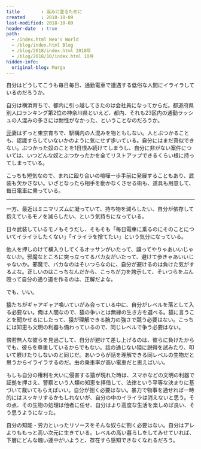 ```yaml
---
title        : 高みに登るために
created      : 2018-10-09
last-modified: 2018-10-09
header-date  : true
path:
  - /index.html Neo's World
  - /blog/index.html Blog
  - /blog/2018/index.html 2018年
  - /blog/2018/10/index.html 10月
hidden-info:
  original-blog: Murga
---
```


自分はどうしてこうも毎日毎日、通勤電車で遭遇する低俗な人間にイライラしているのだろうか。

自分は横浜育ちで、都内に引っ越してきたのは会社員になってからだ。都道府県別人口ランキング第2位の神奈川県といえど、都内、それも23区内の通勤ラッシュの人混みの多さには耐性がなかった、ということなのだろうか。

<ins datetime="2021-03-26T00:00Z">元</ins>妻はずっと東京育ちで、駅構内の人混みを物ともしない。人とぶつかることも、認識すらしていないかのように気にせず歩いている。自分にはまだ真似できない。ぶつかった奴のことを1日恨み続けてしまうし、自分に非がない案件については、いつどんな奴とぶつかったかを全てリストアップできるくらい根に持ってしまっている。

こっちも短気なので、まれに殴り合いの喧嘩一歩手前に発展することもあり、武装も欠かさない。いざとなったら相手を動かなくさせる術も、道具も用意して、毎日電車に乗っている。

-----

一方、最近はミニマリズムに凝っていて、持ち物を減らしたい、自分が依存して抱えているモノを減らしたい、という気持ちになっている。

日々武装しているモノもそうだし、そもそも「毎日電車に乗るのにそのことについてイライラしたくない」「イライラを捨てたい」という気分になっている。

他人を押しのけて横入りしてくるオッサンがいたって、譲ってやりゃあいいじゃないか。邪魔なところに突っ立ってるバカ女がいたって、避けて歩きゃあいいじゃないか。邪魔で、バカなのはそいつらなのに、自分が避けるのは負けた気がするよな。正しいのはこっちなんだから、こっちが力を誇示して、そいつらをぶん殴って自分の通り道を作るのは、正解だよな。

でも、いい。

猿たちがギャアギャア喚いていがみ合っている中に、自分がレベルを落として入る必要ない。俺は人間なので、猿の争いとは無縁の生き方を選べる。猿に言うことを聞かせるにしたって、猿が理解できる腕力の強さで競う必要はない。こっちには知恵も文明の利器も備わっているので、同じレベルで争う必要はない。

傍若無人な彼らを見過ごして、自分が避けて差し上げるのは、彼らに負けたからでも、彼らを尊重しているからでもない。話の通じない猿に説得を試みたり、叩いて躾けたりしないのと同じだ。あいつらが話を理解できる同レベルの生物だと思うからイライラするのだ。虫の乗車率が高い電車だと思えばいい。

もしも自分の権利を大いに侵害する猿が現れた時は、スマホなどの文明の利器で証拠を押さえ、警察という人類の知恵を拝借して、法律という平等な決まりに基づいて裁いてもらえばいい。自分が捌く必要はない。暴力で物事を通せれば一時的にはスッキリするかもしれないが、自分の中のイライラは消えないと思う。その点、その生物の処理は他者に任せ、自分はより高度な生活を楽しめば良い、そう思うようになった。

自分の知能・労力といったリソースをそんな奴らに割く必要はない。自分はアレよりももっと高い次元に生きている。レベルの高い暮らしをしてみせていれば、下層にどんな醜い連中がいようと、存在すら感知できなくなれるだろう。
